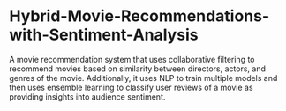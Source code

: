 # Hybrid-Movie-Recommendations-with-Sentiment-Analysis

A movie recommendation system that uses collaborative filtering to recommend movies based on similarity between directors, actors, and genres of the movie. Additionally, it uses NLP to train multiple models and then uses ensemble learning to classify user reviews of a movie as providing insights into audience sentiment.

